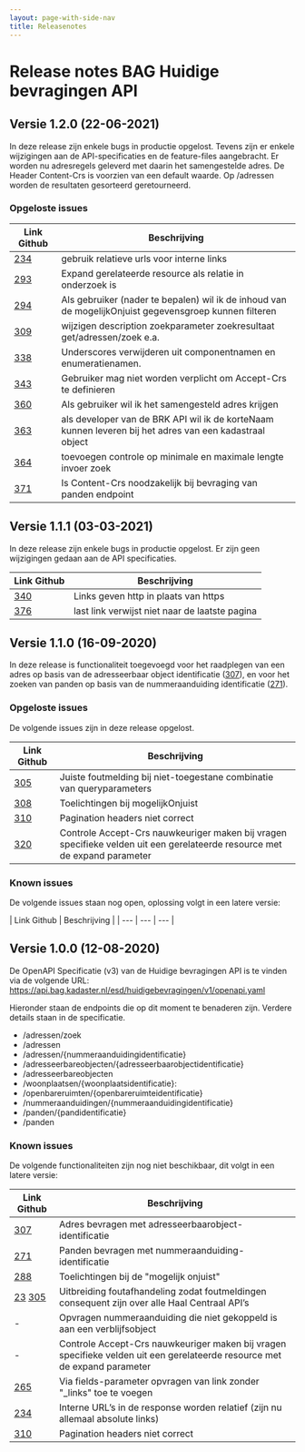 ```yaml
---
layout: page-with-side-nav
title: Releasenotes
---
```


# Release notes BAG Huidige bevragingen API

## Versie 1.2.0 (22-06-2021)
In deze release zijn enkele bugs in productie opgelost. Tevens zijn er enkele wijzigingen aan de API-specificaties en de feature-files aangebracht.
Er worden nu adresregels geleverd met daarin het samengestelde adres.
De Header Content-Crs is voorzien van een default waarde.
Op /adressen worden de resultaten gesorteerd geretourneerd.  

### Opgeloste issues

  | Link Github	| Beschrijving |
  | --- | --- |
  | [234](https://github.com/VNG-Realisatie/Haal-Centraal-BAG-bevragen/issues/234) | gebruik relatieve urls voor interne links |
  | [293](https://github.com/VNG-Realisatie/Haal-Centraal-BAG-bevragen/issues/293) | Expand gerelateerde resource als relatie in onderzoek is |
  | [294](https://github.com/VNG-Realisatie/Haal-Centraal-BAG-bevragen/issues/294) | Als gebruiker (nader te bepalen) wil ik de inhoud van de mogelijkOnjuist gegevensgroep kunnen filteren |
  | [309](https://github.com/VNG-Realisatie/Haal-Centraal-BAG-bevragen/issues/309) | wijzigen description zoekparameter zoekresultaat get/adressen/zoek e.a. |
  | [338](https://github.com/VNG-Realisatie/Haal-Centraal-BAG-bevragen/issues/338 ) | Underscores verwijderen uit componentnamen en enumeratienamen. |
  | [343](https://github.com/VNG-Realisatie/Haal-Centraal-BAG-bevragen/issues/343) | Gebruiker mag niet worden verplicht om Accept-Crs te definieren |\
  | [360](https://github.com/VNG-Realisatie/Haal-Centraal-BAG-bevragen/issues/360) | Als gebruiker wil ik het samengesteld adres krijgen |  
  | [363](https://github.com/VNG-Realisatie/Haal-Centraal-BAG-bevragen/issues/363) | als developer van de BRK API wil ik de korteNaam kunnen leveren bij het adres van een kadastraal object |  
  | [364](https://github.com/VNG-Realisatie/Haal-Centraal-BAG-bevragen/issues/364) | toevoegen controle op minimale en maximale lengte invoer zoek |  
  | [371](https://github.com/VNG-Realisatie/Haal-Centraal-BAG-bevragen/issues/371) | Is Content-Crs noodzakelijk bij bevraging van panden endpoint |


## Versie 1.1.1 (03-03-2021)
In deze release zijn enkele bugs in productie opgelost. Er zijn geen wijzigingen gedaan aan de API specificaties.

  | Link Github	| Beschrijving |
  | --- | --- |
  | [340](https://github.com/VNG-Realisatie/Haal-Centraal-BAG-bevragen/issues/340) | Links geven http in plaats van https |
  | [376](https://github.com/VNG-Realisatie/Haal-Centraal-BAG-bevragen/issues/376) | last link verwijst niet naar de laatste pagina |



## Versie 1.1.0 (16-09-2020)

  In deze release is functionaliteit toegevoegd voor het raadplegen van een adres op basis van de adresseerbaar object identificatie ([307](https://github.com/VNG-Realisatie/Haal-Centraal-BAG-bevragen/issues/307)), en voor het zoeken van panden op basis van de nummeraanduiding identificatie ([271](https://github.com/VNG-Realisatie/Haal-Centraal-BAG-bevragen/issues/271)).

### Opgeloste issues
  De volgende issues zijn in deze release opgelost.

  | Link Github	| Beschrijving |
  | --- | --- |
  | [305](https://github.com/VNG-Realisatie/Haal-Centraal-BAG-bevragen/issues/305) | Juiste foutmelding bij niet-toegestane combinatie van queryparameters |
  | [308](https://github.com/VNG-Realisatie/Haal-Centraal-BAG-bevragen/issues/308) | Toelichtingen bij mogelijkOnjuist |
  | [310](https://github.com/VNG-Realisatie/Haal-Centraal-BAG-bevragen/issues/310) | Pagination headers niet correct |
  | [320](https://github.com/VNG-Realisatie/Haal-Centraal-BAG-bevragen/issues/320)	| Controle Accept-Crs nauwkeuriger maken bij vragen specifieke velden uit een gerelateerde resource met de expand parameter |


### Known issues
  De volgende issues staan nog open, oplossing volgt in een latere versie:

  | Link Github	| Beschrijving |
  | --- | --- | --- |






## Versie 1.0.0 (12-08-2020)

  De OpenAPI Specificatie (v3) van de Huidige bevragingen API is te vinden via de volgende URL:
  https://api.bag.kadaster.nl/esd/huidigebevragingen/v1/openapi.yaml

  Hieronder staan de endpoints die op dit moment te benaderen zijn. Verdere details staan in de specificatie.
  -	/adressen/zoek
  -	/adressen
  -	/adressen/{nummeraanduidingidentificatie}
  -	/adresseerbareobjecten/{adresseerbaarobjectidentificatie}
  -	/adresseerbareobjecten
  -	/woonplaatsen/{woonplaatsidentificatie}:
  -	/openbareruimten/{openbareruimteidentificatie}
  -	/nummeraanduidingen/{nummeraanduidingidentificatie}
  -	/panden/{pandidentificatie}
  -	/panden

### Known issues
  De volgende functionaliteiten zijn nog niet beschikbaar, dit volgt in een latere versie:

  | Link Github	| Beschrijving |
  | --- | --- |
  | [307](https://github.com/VNG-Realisatie/Haal-Centraal-BAG-bevragen/issues/307) | Adres bevragen met adresseerbaarobject-identificatie |
  | [271](https://github.com/VNG-Realisatie/Haal-Centraal-BAG-bevragen/issues/271) | Panden bevragen met nummeraanduiding-identificatie |
  | [288](https://github.com/VNG-Realisatie/Haal-Centraal-BAG-bevragen/issues/288) | Toelichtingen bij de "mogelijk onjuist" |
  | [23](https://github.com/VNG-Realisatie/Haal-Centraal-BAG-bevragen/issues/23) [305](https://github.com/VNG-Realisatie/Haal-Centraal-BAG-bevragen/issues/305) | Uitbreiding foutafhandeling zodat foutmeldingen consequent zijn over alle Haal Centraal API’s |
  | -	| Opvragen nummeraanduiding die niet gekoppeld is aan een verblijfsobject|
  | -	| Controle Accept-Crs nauwkeuriger maken bij vragen specifieke velden uit een gerelateerde resource met de expand parameter |
  | [265](https://github.com/VNG-Realisatie/Haal-Centraal-BAG-bevragen/issues/265) | Via fields-parameter opvragen van link zonder "\_links" toe te voegen |
  | [234](https://github.com/VNG-Realisatie/Haal-Centraal-BAG-bevragen/issues/234) | Interne URL’s in de response worden relatief (zijn nu allemaal absolute links) |
  | [310](https://github.com/VNG-Realisatie/Haal-Centraal-BAG-bevragen/issues/310) | Pagination headers niet correct |

